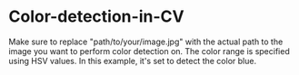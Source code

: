 # Color-detection-in-CV
Make sure to replace "path/to/your/image.jpg" with the actual path to the image you want to perform color detection on. The color range is specified using HSV values. In this example, it's set to detect the color blue.
